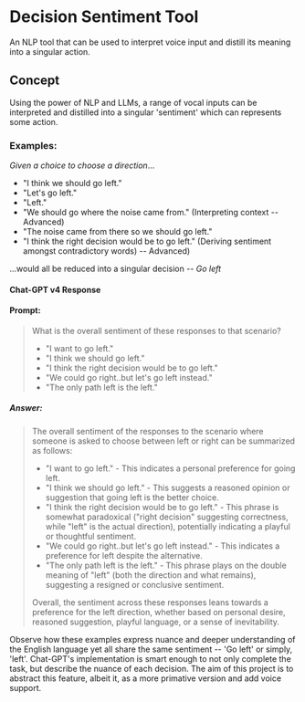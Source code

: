 # Decision Sentiment Tool
An NLP tool that can be used to interpret voice input and distill its meaning into a singular action.

## Concept

Using the power of NLP and LLMs, a range of vocal inputs can be interpreted and distilled into a singular 'sentiment' which can represents some action.

### Examples:

*Given a choice to choose a direction*...

- "I think we should go left."
- "Let's go left."
- "Left."
- "We should go where the noise came from." (Interpreting context -- Advanced)
- "The noise came from there so we should go left."
- "I think the right decision would be to go left." (Deriving sentiment amongst contradictory words) -- Advanced)

...would all be reduced into a singular decision -- *Go left*

#### Chat-GPT v4 Response

#### Prompt:

> What is the overall sentiment of these responses to that scenario?
>
> - "I want to go left."
> - "I think we should go left."
> - "I think the right decision would be to go left."
> - "We could go right..but let's go left instead."
> - "The only path left is the left."

##### Answer:

> The overall sentiment of the responses to the scenario where someone is asked to choose between left or right can be summarized as follows:
>
> - "I want to go left." - This indicates a personal preference for going left.
> - "I think we should go left." - This suggests a reasoned opinion or suggestion that going left is the better choice.
> - "I think the right decision would be to go left." - This phrase is somewhat paradoxical ("right decision" suggesting correctness, while "left" is the actual direction), potentially indicating a playful or thoughtful sentiment.
> - "We could go right..but let's go left instead." - This indicates a preference for left despite the alternative.
> - "The only path left is the left." - This phrase plays on the double meaning of "left" (both the direction and what remains), suggesting a resigned or conclusive sentiment.
>
> Overall, the sentiment across these responses leans towards a preference for the left direction, whether based on personal desire, reasoned suggestion, playful language, or a sense of inevitability.

Observe how these examples express nuance and deeper understanding of the English language yet all share the same sentiment -- 'Go left' or simply, 'left'. Chat-GPT's implementation is smart enough to not only complete the task, but describe the nuance of each decision. The aim of this project is to abstract this feature, albeit it, as a more primative version and add voice support.
